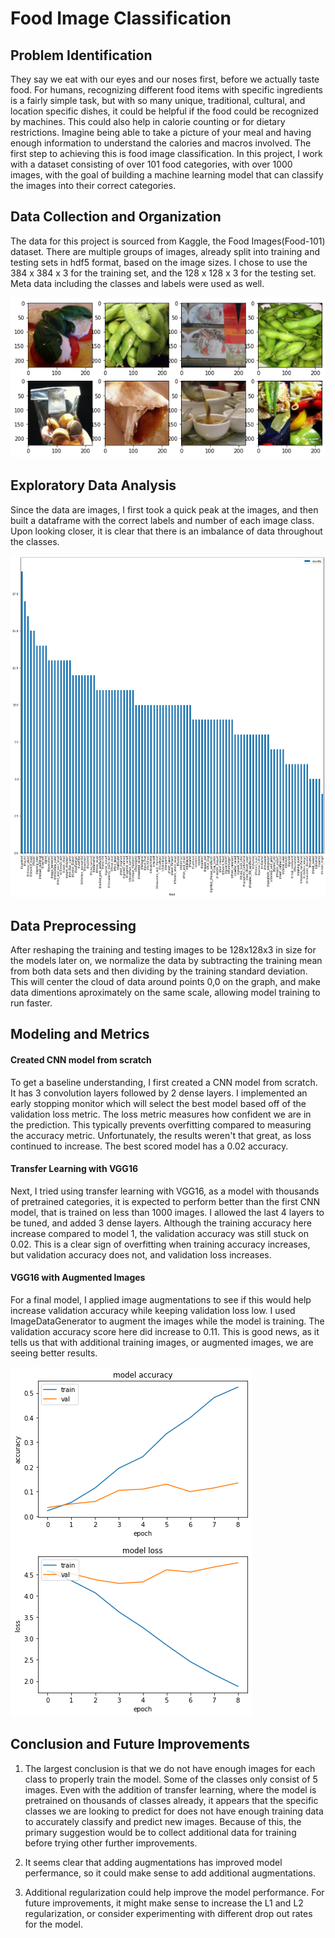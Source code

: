 # Food Image Classification


## Problem Identification 

They say we eat with our eyes and our noses first, before we actually taste food. For humans, recognizing different food items with specific ingredients is a fairly simple task, but with so many unique, traditional, cultural, and location specific dishes, it could be helpful if the food could be recognized by machines. This could also help in calorie counting or for dietary restrictions. Imagine being able to take a picture of your meal and having enough information to understand the calories and macros involved. The first step to achieving this is food image classification. In this project, I work with a dataset consisting of over 101 food categories, with over 1000 images, with the goal of building a machine learning model that can classify the images into their correct categories. 


## Data Collection and Organization

The data for this project is sourced from Kaggle, the Food Images(Food-101) dataset. There are multiple groups of images, already split into training and testing sets in hdf5 format, based on the image sizes. I chose to use the 384 x 384 x 3 for the training set, and the 128 x 128 x 3 for the testing set. Meta data including the classes and labels were used as well. 

![training images](https://github.com/belindaleebl/Food-Image-Classification/blob/main/Images/training.png?raw=true)


## Exploratory Data Analysis 

Since the data are images, I first took a quick peak at the images, and then built a dataframe with the correct labels and number of each image class. Upon looking closer, it is clear that there is an imbalance of data throughout the classes. 

![training images imbalance](https://github.com/belindaleebl/Food-Image-Classification/blob/main/Images/classes_training.png?raw=true)


## Data Preprocessing

After reshaping the training and testing images to be 128x128x3 in size for the models later on, we normalize the data by subtracting the training mean from both data sets and then dividing by the training standard deviation. This will center the cloud of data around points 0,0 on the graph, and make data dimentions aproximately on the same scale, allowing model training to run faster. 

## Modeling and Metrics 

#### Created CNN model from scratch

To get a baseline understanding, I first created a CNN model from scratch. It has 3 convolution layers followed by 2 dense layers. I implemented an early stopping monitor which will select the best model based off of the validation loss metric. The loss metric measures how confident we are in the prediction. This typically prevents overfitting compared to measuring the accuracy metric. Unfortunately, the results weren't that great, as loss continued to increase. The best scored model has a 0.02 accuracy. 

#### Transfer Learning with VGG16

Next, I tried using transfer learning with VGG16, as a model with thousands of pretrained categories, it is expected to perform better than the first CNN model, that is trained on less than 1000 images. I allowed the last 4 layers to be tuned, and added 3 dense layers. Although the training accuracy here increase compared to model 1, the validation accuracy was still stuck on 0.02. This is a clear sign of overfitting when training accuracy increases, but validation accuracy does not, and validation loss increases. 

#### VGG16 with Augmented Images

For a final model, I applied image augmentations to see if this would help increase validation accuracy while keeping validation loss low. I used ImageDataGenerator to augment the images while the model is training. The validation accuracy score here did increase to 0.11. This is good news, as it tells us that with additional training images, or augmented images, we are seeing better results. 

![model 3 accuracy](https://github.com/belindaleebl/Food-Image-Classification/blob/main/Images/model3accuracy.png?raw=true)
![model 3 loss](https://github.com/belindaleebl/Food-Image-Classification/blob/main/Images/model3loss.png?raw=true)



## Conclusion and Future Improvements 

1. The largest conclusion is that we do not have enough images for each class to properly train the model. Some of the classes only consist of 5 images. Even with the addition of transfer learning, where the model is pretrained on thousands of classes already, it appears that the specific classes we are looking to predict for does not have enough training data to accurately classify and predict new images. Because of this, the primary suggestion would be to collect additional data for training before trying other further improvements.   

2. It seems clear that adding augmentations has improved model perfermance, so it could make sense to add additional augmentations. 

3. Additional regularization could help improve the model performance. For future improvements, it might make sense to increase the L1 and L2 regularization, or consider experimenting with different drop out rates for the model.



```python

```

